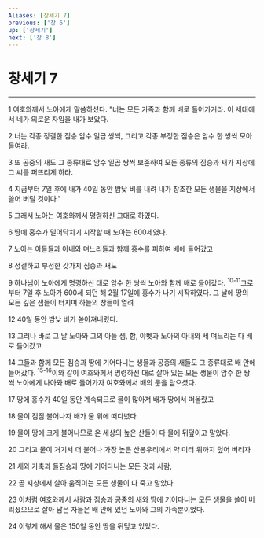 ```yaml
---
Aliases: [창세기 7]
previous: ['창 6']
up: ['창세기']
next: ['창 8']
---
```

# 창세기 7

***


1 여호와께서 노아에게 말씀하셨다. "너는 모든 가족과 함께 배로 들어가거라. 이 세대에서 네가 의로운 자임을 내가 보았다. 

2 너는 각종 정결한 짐승 암수 일곱 쌍씩, 그리고 각종 부정한 짐승은 암수 한 쌍씩 모아들여라. 

3 또 공중의 새도 그 종류대로 암수 일곱 쌍씩 보존하여 모든 종류의 짐승과 새가 지상에 그 씨를 퍼뜨리게 하라. 

4 지금부터 7일 후에 내가 40일 동안 밤낮 비를 내려 내가 창조한 모든 생물을 지상에서 쓸어 버릴 것이다." 

5 그래서 노아는 여호와께서 명령하신 그대로 하였다. 

6 땅에 홍수가 밀어닥치기 시작할 때 노아는 600세였다. 

7 노아는 아들들과 아내와 며느리들과 함께 홍수를 피하여 배에 들어갔고 

8 정결하고 부정한 갖가지 짐승과 새도 

9 하나님이 노아에게 명령하신 대로 암수 한 쌍씩 노아와 함께 배로 들어갔다. <sup class="versenum">10-11</sup>그로부터 7일 후 노아가 600세 되던 해 2월 17일에 홍수가 나기 시작하였다. 그 날에 땅의 모든 깊은 샘들이 터지며 하늘의 창들이 열려 

12 40일 동안 밤낮 비가 쏟아져내렸다. 

13 그러나 바로 그 날 노아와 그의 아들 셈, 함, 야벳과 노아의 아내와 세 며느리는 다 배로 들어갔고 

14 그들과 함께 모든 짐승과 땅에 기어다니는 생물과 공중의 새들도 그 종류대로 배 안에 들어갔다. <sup class="versenum">15-16</sup>이와 같이 여호와께서 명령하신 대로 살아 있는 모든 생물이 암수 한 쌍씩 노아에게 나아와 배로 들어가자 여호와께서 배의 문을 닫으셨다. 

17 땅에 홍수가 40일 동안 계속되므로 물이 많아져 배가 땅에서 떠올랐고 

18 물이 점점 불어나자 배가 물 위에 떠다녔다. 

19 물이 땅에 크게 불어나므로 온 세상의 높은 산들이 다 물에 뒤덮이고 말았다. 

20 그리고 물이 거기서 더 불어나 가장 높은 산봉우리에서 약 미터 위까지 덮어 버리자 

21 새와 가축과 들짐승과 땅에 기어다니는 모든 것과 사람, 

22 곧 지상에서 살아 움직이는 모든 생물이 다 죽고 말았다. 

23 이처럼 여호와께서 사람과 짐승과 공중의 새와 땅에 기어다니는 모든 생물을 쓸어 버리셨으므로 살아 남은 자들은 배 안에 있던 노아와 그의 가족뿐이었다. 

24 이렇게 해서 물은 150일 동안 땅을 뒤덮고 있었다.
